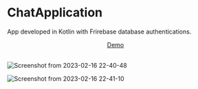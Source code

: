 # ChatApplication

App developed in Kotlin with Frirebase database authentications.

<div align="center">
 <a href="https://www.youtube.com/watch?v=bRzb12OUnp0&ab_channel=AdrianaLatorre" target="_blank">Demo</a>
 </div>
 <br/>

![Screenshot from 2023-02-16 22-40-48](https://user-images.githubusercontent.com/101880897/219654622-99b3d0bb-281d-4eb5-8cb1-f21513baa2ef.png)

![Screenshot from 2023-02-16 22-41-10](https://user-images.githubusercontent.com/101880897/219654637-7be079d9-70c3-4c86-abdb-202c364f841c.png)
